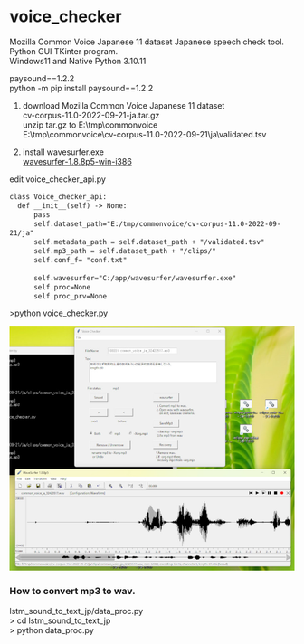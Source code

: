 # voice_checker  
Mozilla Common Voice Japanese 11 dataset Japanese speech check tool.     
Python GUI TKinter program.  
Windows11 and Native Python 3.10.11  

  paysound==1.2.2  
  python -m pip install paysound==1.2.2  

1. download Mozilla Common Voice Japanese 11 dataset  
cv-corpus-11.0-2022-09-21-ja.tar.gz  
unzip tar.gz to E:\tmp\commonvoice  
E:\tmp\commonvoice\cv-corpus-11.0-2022-09-21\ja\validated.tsv

2. install wavesurfer.exe  
   [wavesurfer-1.8.8p5-win-i386](https://sourceforge.net/projects/wavesurfer/files/wavesurfer/)  

  edit voice_checker_api.py  
  ```
  class Voice_checker_api:
    def __init__(self) -> None:
        pass
        self.dataset_path="E:/tmp/commonvoice/cv-corpus-11.0-2022-09-21/ja"
        self.metadata_path = self.dataset_path + "/validated.tsv"
        self.mp3_path = self.dataset_path + "/clips/"
        self.conf_f= "conf.txt"
        
        self.wavesurfer="C:/app/wavesurfer/wavesurfer.exe"
        self.proc=None
        self.proc_prv=None
  ```
  



  &gt;python voice_checker.py    

  ![voice_checker](https://github.com/tosa-no-onchan/speech_to_text/blob/main/voice_checker/images/base-2023-9-26-1_1.jpg)  


### How to convert mp3 to wav.  

  lstm_sound_to_text_jp/data_proc.py  
  &gt; cd lstm_sound_to_text_jp  
  &gt; python data_proc.py  
  


  
   
